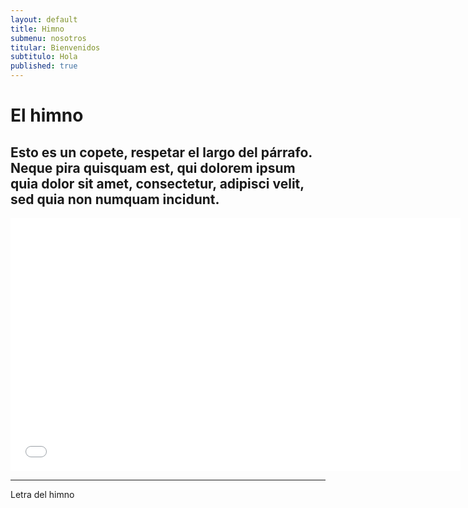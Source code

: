 ```yaml
---
layout: default
title: Himno
submenu: nosotros
titular: Bienvenidos
subtitulo: Hola
published: true
---
```


# El himno

## Esto es un copete, respetar el largo del párrafo. Neque pira quisquam est, qui dolorem ipsum quia dolor sit amet, consectetur, adipisci velit, sed quia non numquam incidunt.

<iframe width="720" height="405" src="//www.youtube.com/embed/hMHJ5aUg9Nk" frameborder="0" allowfullscreen></iframe>

---

Letra del himno
